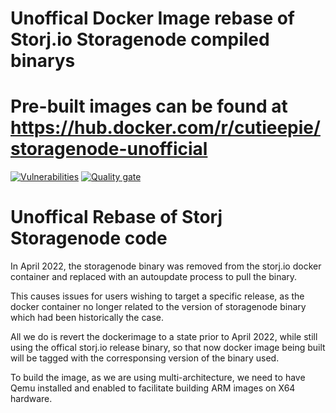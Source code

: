 # Unoffical Docker Image rebase of Storj.io Storagenode compiled binarys

# Pre-built images can be found at https://hub.docker.com/r/cutieepie/storagenode-unofficial

[![Vulnerabilities](https://sonarcloud.io/api/project_badges/measure?project=CutieePie-bit_storj-unofficial&metric=vulnerabilities)](https://sonarcloud.io/summary/new_code?id=CutieePie-bit_storj-unofficial) [![Quality gate](https://sonarcloud.io/api/project_badges/quality_gate?project=CutieePie-bit_storj-unofficial)](https://sonarcloud.io/summary/new_code?id=CutieePie-bit_storj-unofficial)

# Unoffical Rebase of Storj Storagenode code

In April 2022, the storagenode binary was removed from the storj.io docker container and replaced with an autoupdate process to pull the binary.

This causes issues for users wishing to target a specific release, as the docker container no longer related to the version of storagenode binary which had been historically the case.

All we do is revert the dockerimage to a state prior to April 2022, while still using the offical storj.io release binary, so that now docker image being built will be tagged with the corresponsing version of the binary used.

To build the image, as we are using multi-architecture, we need to have Qemu installed and enabled to facilitate building ARM images on X64 hardware.
